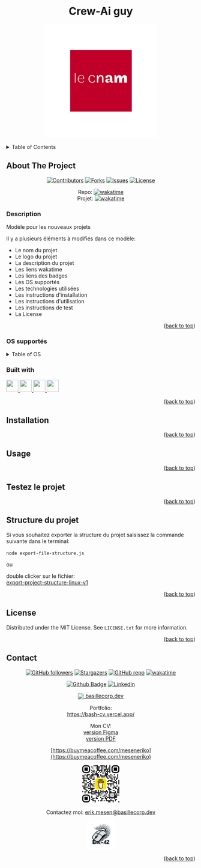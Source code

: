 <a name="readme-top"></a>

<!-- PROJECT LOGO -->
<br />
<div align="center">
<!-- Titre à modifiés -->

  <h1>Crew-Ai guy</h1>

[<img src="./assets/img/logos/product/lecnam-768x768.png" width="300">](https://github.com/Erik-42/template-new-project.git)

</div>

<!-- TABLE OF CONTENTS -->
<details>
  <summary>Table of Contents</summary>
  <ol>
    <li><a href="#about-the-project">About The Project</a></li>
    <li><a href="#description">Description</a></li>
    <li><a href="#os">OS</a></li>
    <li><a href="#built-with">Built With</a></li>
    <li><a href="#installation">Installation</a></li>
    <li><a href="#usage">Usage</a></li>
    <li><a href="#testez-le-projet">Testez le projet</a></li>
    <li><a href="#structure-du-projet">Structure du projet</a></li>
    <li><a href="#license">License</a></li>
    <li><a href="#contact">Contact</a></li>
  </ol>
</details>

<!-- ABOUT THE PROJECT -->

## About The Project

<div align="center">

[![Contributors][contributors-shield]][contributors-url]
[![Forks][forks-shield]][forks-url]
[![Issues][issues-shield]][issues-url]
[![License][license-shield]][license-url]

<!-- Les liens wakatime à modifiés -->

Repo: [![wakatime](https://wakatime.com/badge/github/Erik-42/template-new-project.svg)](https://wakatime.com/badge/github/Erik-42/template-new-project)
<br/>
Projet: [![wakatime](https://wakatime.com/badge/user/f84d00d8-fee3-4ca3-803d-3daa3c7053a5/project/6ae82360-c889-4287-92e6-789ee3dd9be6.svg)](https://wakatime.com/badge/user/f84d00d8-fee3-4ca3-803d-3daa3c7053a5/project/6ae82360-c889-4287-92e6-789ee3dd9be6)

</div>

<!-- Description à modifiés -->

### Description

Modèle pour les nouveaux projets

Il y a plusieurs éléments à modifiés dans ce modèle:

- Le nom du projet
- Le logo du projet
- La description du projet
- Les liens wakatime
- Les liens des badges
- Les OS supportés
- Les technologies utilisées
- Les instructions d'installation
- Les instructions d'utilisation
- Les instructions de test
- La License

<p align="right">(<a href="#readme-top">back to top</a>)</p>

<!-- OS à modifiés -->

### OS supportés

<!-- TABLE OF OS -->
<details>
  <summary>Table of OS</summary>
  <ul>
    <li>
      <details>
        <summary>Windows</summary>
        <ul>
          <li>- [x] Windows 7</li>
          <li>- [x] Windows 10</li>
          <li>- [x] Windows 11</li>
          <li>- [ ] Windows Server</li>
        </ul>
      </details>
    </li>
    <li>
      <details>
        <summary>Mac</summary>
        <ul>
          <li>- [x] Mac OS X</li>
          <li>- [x] Mac OS Catalina</li>
          <li>- [x] Mac OS Big Sur</li>
          <li>- [ ] Mac OS Sierra</li>
          <li>- [ ] Mac OS Lion</li>
        </ul>
      </details>
    </li>
    <li>
      <details>
        <summary>Linux</summary>
        <ul>
          <li>- [x] Ubuntu</li>
          <li>- [x] Debian</li>
          <li>- [ ] Fedora</li>
          <li>- [ ] Arch</li>
          <li>- [ ] CentOS</li>
          <li>- [ ] Red Hat</li>
        </ul>
      </details>
    </li>
  </ul>
</details>

<!-- Techons à modifiés -->

### Built with

<p> </p>
<a href=https://github.com/Erik-42?tab=repositories&q=&type=&language=html&sort= > <img width ='32px' height='32px' src ='https://raw.githubusercontent.com/rahulbanerjee26/githubAboutMeGenerator/main/icons/html.svg'> </a>
<a href=https://github.com/Erik-42?tab=repositories&q=&type=&language=css&sort= > <img width ='32px' height='32px' src ='https://raw.githubusercontent.com/rahulbanerjee26/githubAboutMeGenerator/main/icons/css.svg'> </a>
<a href= https://github.com/Erik-42?tab=repositories&q=&type=&language=sass&sort= > <img width ='32px' height='32px' src ='https://raw.githubusercontent.com/rahulbanerjee26/githubAboutMeGenerator/main/icons/python.svg'> </a>
<a href= https://github.com/Erik-42?tab=repositories&q=&type=&language=github&sort= > <img width ='32px' height='32px' src ='https://raw.githubusercontent.com/rahulbanerjee26/githubAboutMeGenerator/main/icons/github.svg'> </a>

<p align="right">(<a href="#readme-top">back to top</a>)</p>

<!-- Les instructions d'installation à modifiés -->

## Installation

<p align="right">(<a href="#readme-top">back to top</a>)</p>

<!-- Les instructions d'utilisation à modifiés -->

## Usage

<p align="right">(<a href="#readme-top">back to top</a>)</p>

<!-- Les instructions de test à modifiés -->

## Testez le projet

<p align="right">(<a href="#readme-top">back to top</a>)</p>

## Structure du projet

Si vous souhaitez exporter la structure du projet
saisissez la commande suivante dans le terminal:

`node export-file-structure.js`
<br/>

ou

double clicker sur le fichier:
<br/>
[export-project-structure-linux-v1](export-project-structure-linux-v1)

<p align="right">(<a href="#readme-top">back to top</a>)</p>

<!-- La license à modifiés -->

## License

Distributed under the MIT License. See `LICENSE.txt` for more information.

<p align="right">(<a href="#readme-top">back to top</a>)</p>

<!-- NE PAS TOUCHER !! -->

## Contact

<div align="center">

[![GitHub followers][github followers-shield]][github followers-url]
[![Stargazers][stars-shield]][stars-url]
[![GitHub repo][github repo-shield]][github repo-url]
[![wakatime][wakatime-shield]][wakatime-url]

[![Github Badge][github badge-shield]][github badge-url]
[![LinkedIn][linkedin-shield]][linkedin-url]

<a href = 'https://basillecorp.dev'> <img width = '32px' align= 'center' src="https://raw.githubusercontent.com/rahulbanerjee26/githubAboutMeGenerator/main/icons/portfolio.png"/> basillecorp.dev</a>

Portfolio:<br/>
https://bash-cv.vercel.app/

Mon CV:
<br/>
[version Figma](https://www.figma.com/design/H17d3Plq2fxppmKcQXfB0p/Cv-Eric-Breteau?m=auto&t=enkiu3089axN0tBm-1)<br/>
[version PDF](assets/docs/Cv-Erik_Mesen.pdf)

[https://buymeacoffee.com/meseneriko](https://buymeacoffee.com/meseneriko)

<a href="https://buymeacoffee.com/meseneriko">
    <img src="./assets/img/logos/perso/bmc_qr.png" alt="Buy My Coffee
    " width="100" style="background-color:grey">
</a>

Contactez moi: [erik.mesen@basillecorp.dev](mailto:erik.mesen@basillecorp.dev)

[<img src="./assets/img/logos/perso/logo-Erik-42-souris-v1.jpg" alt="logo Erik-42" width="75">](https://bash-cv.vercel.app/)

<p align="right">(<a href="#readme-top">back to top</a>)</p>

<!-- MARKDOWN LINKS & IMAGES -->
<!-- https://www.markdownguide.org/basic-syntax/#reference-style-links -->

<!-- Les liens badges à modifié -->

[contributors-shield]: https://img.shields.io/github/contributors/Erik-42/template-new-project
[contributors-url]: https://github.com/Erik-42/template-new-project/graphs/contributors
[forks-shield]: https://img.shields.io/github/forks/Erik-42/template-new-project
[forks-url]: https://github.com/Erik-42/template-new-project/forks
[issues-shield]: https://img.shields.io/github/issues-raw/Erik-42/template-new-project
[issues-url]: https://github.com/Erik-42/template-new-project/issues
[license-shield]: https://img.shields.io/github/license/Erik-42/template-new-project
[license-url]: https://github.com/Erik-42/template-new-project/blob/master/LICENSE.txt

<!-- Les badges de contact -
NE PAS TOUCHER ! -->

[github followers-shield]: https://img.shields.io/github/followers/Erik-42
[github followers-url]: https://github.com/followers/Erik-42
[stars-shield]: https://img.shields.io/github/stars/Erik-42
[stars-url]: https://github.com/Erik-42?tab=stars
[github repo-shield]: https://img.shields.io/badge/Repositories-73-blue
[github repo-url]: https://github.com/Erik-42/Erik-42?tab=repositories
[github repo file count (file type)-shield]: https://img.shields.io/github/directory-file-count/Erik-42/template-new-project
[github repo file count (file type)-url]: https://github.com/directory-file-count/Erik-42/template-new-project
[wakatime-shield]: https://wakatime.com/badge/user/f84d00d8-fee3-4ca3-803d-3daa3c7053a5.svg
[wakatime-url]: https://wakatime.com/@f84d00d8-fee3-4ca3-803d-3daa3c7053a5
[github badge-shield]: https://img.shields.io/badge/Github-Erik--42-155?style=for-the-badge&logo=github
[github badge-url]: https://github.com/Erik-42
[github all releases-shield]: https://github.com/Erik-42/template-new-project/total
[github all releases-url]: https://github.com/Erik-42/template-new-project/releases
[github repo size-shield]: https://img.shields.io/github/repo-size/Erik-42/template-new-project
[github repo size-url]: https://github.com/Erik-42/template-new-project
[linkedin-shield]: https://img.shields.io/badge/-LinkedIn-black.svg?style=for-the-badge&logo=linkedin&colorB=555
[linkedin-url]: https://www.linkedin.com/in/erik-mesen/
